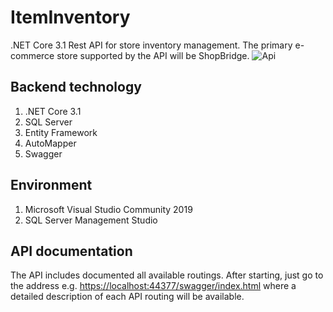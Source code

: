 # ItemInventory
.NET Core 3.1 Rest API for store inventory management. The primary e-commerce store supported by the API will be ShopBridge. 
![Api](https://user-images.githubusercontent.com/82265745/114302630-80905e80-9ae7-11eb-8cc1-6d5dda5a0ad4.PNG)

## Backend technology
1. .NET Core 3.1
2. SQL Server
3. Entity Framework
4. AutoMapper
5. Swagger

## Environment
1. Microsoft Visual Studio Community 2019
2. SQL Server Management Studio

## API documentation

The API includes documented all available routings. After starting, just go to the address e.g.  [https://localhost:44377/swagger/index.html](https://localhost:44334/swagger/index.html) where a detailed description of each API routing will be available.
